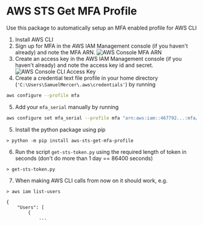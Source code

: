 # AWS STS Get MFA Profile
Use this package to automatically setup an MFA enabled profile for AWS CLI

1. Install AWS CLI 
2. Sign up for MFA in the AWS IAM Management console (if you haven't already) and note the MFA ARN.
![AWS Console MFA ARN](./mfa-arn.png)
3. Create an access key in the AWS IAM Management console (if you haven't already) and note the access key id and secret.
![AWS Console CLI Access Key](./access-key-cli.png)
4. Create a credential text file profile in your home directory (`'C:\Users\SamuelMercer\.aws\credentials'`) by running 
```bash
aws configure --profile mfa
```

5. Add your `mfa_serial` manually by running 
```bash
aws configure set mfa_serial --profile mfa "arn:aws:iam::467792...:mfa/..."
```

5. Install the python package using pip
```
> python -m pip install aws-sts-get-mfa-profile
```
6. Run the script `get-sts-token.py` using the required length of token in seconds (don't do more than 1 day == 86400 seconds)
```
> get-sts-token.py
```

7. When making AWS CLI calls from now on it should work, e.g. 
```
> aws iam list-users

{
    "Users": [
        {
            ...
```


